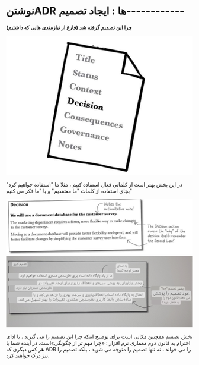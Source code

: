 # نوشتنADR ها : ایجاد تصمیم------------

**چرا این تصمیم گرفته شد (فارغ از نیازمندی هایی که داشتیم)**

![](./Images/Pasted%20image%2020240401123859.png)

در این بخش بهتر است از کلماتی فعال استفاده کنیم ، مثلا ما "استفاده خواهیم کرد" بجای استفاده از کلمات "ما معتقدیم" و یا "ما فکر می کنیم"

![](./Images/Pasted%20image%2020240401123240.png)
![](./Images/Pasted%20image%2020240401123218.png)

بخش تصمیم همچنین مکانی است برای توضیح اینکه چرا این تصمیم را می گیرید ، با ادای احترام به قانون دوم معماری نرم افزار : «چرا مهم تر از چگونگی»است. در آینده شما یا هر کس دیگری که ADR را می خواند ، نه تنها تصمیم را متوجه می شوید ، بلکه تصمیم را نیز درک خواهید کرد.


